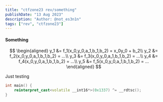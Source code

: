 ```yaml
---
title: "ctfzone23 rev/something"
publishDate: "13 Aug 2023"
description: "Author: @not_es3n1n"
tags: ["rev", "ctfzone23"]
---
```


#### Something

$$
\begin{aligned}
y_1 &= f_1(x_0,y_0,a_1,b_1,b_2) = x_0y_0 + b_2\\
y_2 &= f_2(x_0,y_0,a_1,b_1,b_2) = ...\\
y_3 &= f_3(x_0,y_0,a_1,b_1,b_2) = ...\\
y_4 &= f_4(x_0,y_0,a_1,b_1,b_2) = ...\\
y_5 &= f_5(x_0,y_0,a_1,b_1,b_2) = ...
\end{aligned}
$$

Just testing
```cpp
int main() {
	reinterpret_cast<volatile __int16*>(0x1337) ^= __rdtsc();
}
```
